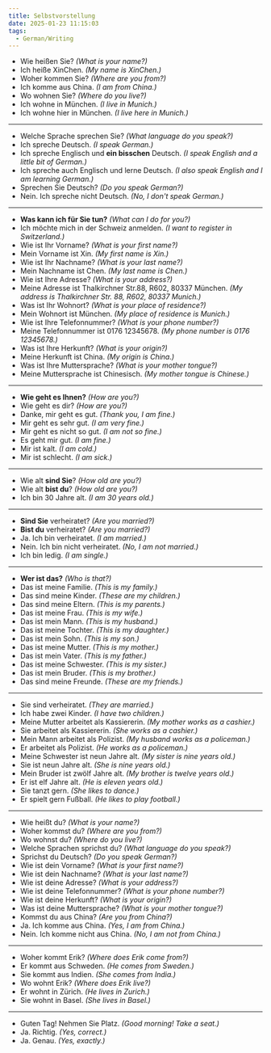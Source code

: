 ```yaml
---
title: Selbstvorstellung
date: 2025-01-23 11:15:03
tags: 
  - German/Writing
---
```

- Wie heißen Sie? _(What is your name?)_
- Ich heiße XinChen. _(My name is XinChen.)_
- Woher kommen Sie? _(Where are you from?)_
- Ich komme aus China. _(I am from China.)_
- Wo wohnen Sie? _(Where do you live?)_
- Ich wohne in München. _(I live in Munich.)_
- Ich wohne hier in München. _(I live here in Munich.)_
---
- Welche Sprache sprechen Sie? _(What language do you speak?)_
- Ich spreche Deutsch. _(I speak German.)_
- Ich spreche Englisch und **ein bisschen** Deutsch. _(I speak English and a little bit of German.)_
- Ich spreche auch Englisch und lerne Deutsch. _(I also speak English and I am learning German.)_
- Sprechen Sie Deutsch? _(Do you speak German?)_
- Nein. Ich spreche nicht Deutsch. _(No, I don't speak German.)_
---
- **Was kann ich für Sie tun?** _(What can I do for you?)_
- Ich möchte mich in der Schweiz anmelden. _(I want to register in Switzerland.)_
- Wie ist Ihr Vorname? _(What is your first name?)_
- Mein Vorname ist Xin. _(My first name is Xin.)_
- Wie ist Ihr Nachname? _(What is your last name?)_
- Mein Nachname ist Chen. _(My last name is Chen.)_
- Wie ist Ihre Adresse? _(What is your address?)_
- Meine Adresse ist Thalkirchner Str.88, R602, 80337 München. _(My address is Thalkirchner Str. 88, R602, 80337 Munich.)_
- Was ist Ihr Wohnort? _(What is your place of residence?)_
- Mein Wohnort ist München. _(My place of residence is Munich.)_
- Wie ist Ihre Telefonnummer? _(What is your phone number?)_
- Meine Telefonnummer ist 0176 12345678. _(My phone number is 0176 12345678.)_
- Was ist Ihre Herkunft? _(What is your origin?)_
- Meine Herkunft ist China. _(My origin is China.)_
- Was ist Ihre Muttersprache? _(What is your mother tongue?)_
- Meine Muttersprache ist Chinesisch. _(My mother tongue is Chinese.)_
---
- **Wie geht es Ihnen?** _(How are you?)_
- Wie geht es dir? _(How are you?)_
- Danke, mir geht es gut. _(Thank you, I am fine.)_
- Mir geht es sehr gut. _(I am very fine.)_
- Mir geht es nicht so gut. _(I am not so fine.)_
- Es geht mir gut. _(I am fine.)_
- Mir ist kalt. _(I am cold.)_
- Mir ist schlecht. _(I am sick.)_
---
- Wie alt **sind Sie**? _(How old are you?)_
- Wie alt **bist du**? _(How old are you?)_
- Ich bin 30 Jahre alt. _(I am 30 years old.)_
---
- **Sind Sie** verheiratet? _(Are you married?)_
- **Bist du** verheiratet? _(Are you married?)_
- Ja. Ich bin verheiratet. _(I am married.)_
- Nein. Ich bin nicht verheiratet. _(No, I am not married.)_
- Ich bin ledig. _(I am single.)_
---
- **Wer ist das?** _(Who is that?)_
- Das ist meine Familie. _(This is my family.)_
- Das sind meine Kinder. _(These are my children.)_
- Das sind meine Eltern. _(This is my parents.)_
- Das ist meine Frau. _(This is my wife.)_
- Das ist mein Mann. _(This is my husband.)_
- Das ist meine Tochter. _(This is my daughter.)_
- Das ist mein Sohn. _(This is my son.)_
- Das ist meine Mutter. _(This is my mother.)_
- Das ist mein Vater. _(This is my father.)_
- Das ist meine Schwester. _(This is my sister.)_
- Das ist mein Bruder. _(This is my brother.)_
- Das sind meine Freunde. _(These are my friends.)_
---
- Sie sind verheiratet. _(They are married.)_
- Ich habe zwei Kinder. _(I have two children.)_
- Meine Mutter arbeitet als Kassiererin. _(My mother works as a cashier.)_
- Sie arbeitet als Kassiererin. _(She works as a cashier.)_
- Mein Mann arbeitet als Polizist. _(My husband works as a policeman.)_
- Er arbeitet als Polizist. _(He works as a policeman.)_
- Meine Schwester ist neun Jahre alt. _(My sister is nine years old.)_
- Sie ist neun Jahre alt. _(She is nine years old.)_
- Mein Bruder ist zwölf Jahre alt. _(My brother is twelve years old.)_
- Er ist elf Jahre alt. _(He is eleven years old.)_
- Sie tanzt gern. _(She likes to dance.)_  
- Er spielt gern Fußball. _(He likes to play football.)_
---
- Wie heißt du? _(What is your name?)_
- Woher kommst du? _(Where are you from?)_
- Wo wohnst du? _(Where do you live?)_
- Welche Sprachen sprichst du? _(What language do you speak?)_
- Sprichst du Deutsch? _(Do you speak German?)_
- Wie ist dein Vorname? _(What is your first name?)_
- Wie ist dein Nachname? _(What is your last name?)_
- Wie ist deine Adresse? _(What is your address?)_
- Wie ist deine Telefonnummer? _(What is your phone number?)_
- Wie ist deine Herkunft? _(What is your origin?)_
- Was ist deine Muttersprache? _(What is your mother tongue?)_
- Kommst du aus China? _(Are you from China?)_
- Ja. Ich komme aus China. _(Yes, I am from China.)_
- Nein. Ich komme nicht aus China. _(No, I am not from China.)_
---
- Woher kommt Erik? _(Where does Erik come from?)_
- Er kommt aus Schweden. _(He comes from Sweden.)_
- Sie kommt aus Indien. _(She comes from India.)_
- Wo wohnt Erik? _(Where does Erik live?)_
- Er wohnt in Zürich. _(He lives in Zurich.)_
- Sie wohnt in Basel. _(She lives in Basel.)_
---
- Guten Tag! Nehmen Sie Platz. _(Good morning! Take a seat.)_
- Ja. Richtig. _(Yes, correct.)_
- Ja. Genau. _(Yes, exactly.)_
